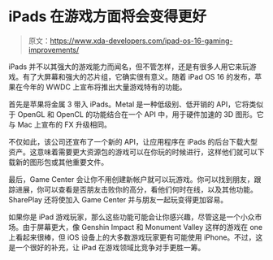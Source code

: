 # iPads 在游戏方面将会变得更好

> 原文：<https://www.xda-developers.com/ipad-os-16-gaming-improvements/>

iPads 并不以其强大的游戏能力而闻名，但不管怎样，还是有很多人用它来玩游戏。有了大屏幕和强大的芯片组，它确实很有意义。随着 iPad OS 16 的发布，苹果在今年的 WWDC 上宣布将推出大量游戏特有的功能。

首先是苹果将金属 3 带入 iPads。Metal 是一种低级别、低开销的 API，它将类似于 OpenGL 和 OpenCL 的功能结合在一个 API 中，用于硬件加速的 3D 图形。它与 Mac 上宣布的 FX 升级相同。

不仅如此，该公司还宣布了一个新的 API，让应用程序在 iPads 的后台下载大型资产。这意味着需要更大资源包的游戏可以在你玩的时候进行，这样他们就可以下载新的图形包或其他重要文件。

最后，Game Center 会让你不用创建新帐户就可以玩游戏。你可以找到朋友，跟踪进展，你可以查看是否朋友击败你的高分，看他们何时在线，以及其他功能。SharePlay 还将使加入 Game Center 并与朋友一起玩变得更加容易。

如果你是 iPad 游戏玩家，那么这些功能可能会让你感兴趣，尽管这是一个小众市场。由于屏幕更大，像 Genshin Impact 和 Monument Valley 这样的游戏在 one 上看起来很棒，但 iOS 设备上的大多数游戏玩家更有可能使用 iPhone。不过，这是一个很好的补充，让 iPad 在游戏领域比竞争对手更胜一筹。